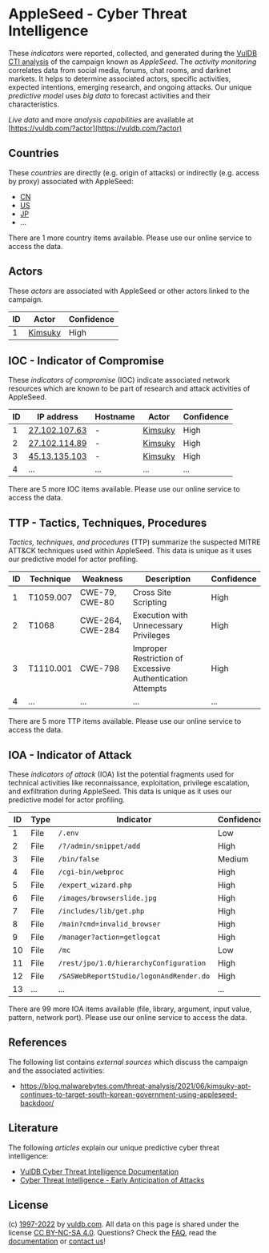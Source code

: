 # AppleSeed - Cyber Threat Intelligence

These _indicators_ were reported, collected, and generated during the [VulDB CTI analysis](https://vuldb.com/?kb.cti) of the campaign known as _AppleSeed_. The _activity monitoring_ correlates data from social media, forums, chat rooms, and darknet markets. It helps to determine associated actors, specific activities, expected intentions, emerging research, and ongoing attacks. Our unique _predictive model_ uses _big data_ to forecast activities and their characteristics.

_Live data_ and more _analysis capabilities_ are available at [https://vuldb.com/?actor](https://vuldb.com/?actor)

## Countries

These _countries_ are directly (e.g. origin of attacks) or indirectly (e.g. access by proxy) associated with AppleSeed:

* [CN](https://vuldb.com/?country.cn)
* [US](https://vuldb.com/?country.us)
* [JP](https://vuldb.com/?country.jp)
* ...

There are 1 more country items available. Please use our online service to access the data.

## Actors

These _actors_ are associated with AppleSeed or other actors linked to the campaign.

ID | Actor | Confidence
-- | ----- | ----------
1 | [Kimsuky](https://vuldb.com/?actor.kimsuky) | High

## IOC - Indicator of Compromise

These _indicators of compromise_ (IOC) indicate associated network resources which are known to be part of research and attack activities of AppleSeed.

ID | IP address | Hostname | Actor | Confidence
-- | ---------- | -------- | ----- | ----------
1 | [27.102.107.63](https://vuldb.com/?ip.27.102.107.63) | - | [Kimsuky](https://vuldb.com/?actor.kimsuky) | High
2 | [27.102.114.89](https://vuldb.com/?ip.27.102.114.89) | - | [Kimsuky](https://vuldb.com/?actor.kimsuky) | High
3 | [45.13.135.103](https://vuldb.com/?ip.45.13.135.103) | - | [Kimsuky](https://vuldb.com/?actor.kimsuky) | High
4 | ... | ... | ... | ...

There are 5 more IOC items available. Please use our online service to access the data.

## TTP - Tactics, Techniques, Procedures

_Tactics, techniques, and procedures_ (TTP) summarize the suspected MITRE ATT&CK techniques used within AppleSeed. This data is unique as it uses our predictive model for actor profiling.

ID | Technique | Weakness | Description | Confidence
-- | --------- | -------- | ----------- | ----------
1 | T1059.007 | CWE-79, CWE-80 | Cross Site Scripting | High
2 | T1068 | CWE-264, CWE-284 | Execution with Unnecessary Privileges | High
3 | T1110.001 | CWE-798 | Improper Restriction of Excessive Authentication Attempts | High
4 | ... | ... | ... | ...

There are 5 more TTP items available. Please use our online service to access the data.

## IOA - Indicator of Attack

These _indicators of attack_ (IOA) list the potential fragments used for technical activities like reconnaissance, exploitation, privilege escalation, and exfiltration during AppleSeed. This data is unique as it uses our predictive model for actor profiling.

ID | Type | Indicator | Confidence
-- | ---- | --------- | ----------
1 | File | `/.env` | Low
2 | File | `/?/admin/snippet/add` | High
3 | File | `/bin/false` | Medium
4 | File | `/cgi-bin/webproc` | High
5 | File | `/expert_wizard.php` | High
6 | File | `/images/browserslide.jpg` | High
7 | File | `/includes/lib/get.php` | High
8 | File | `/main?cmd=invalid_browser` | High
9 | File | `/manager?action=getlogcat` | High
10 | File | `/mc` | Low
11 | File | `/rest/jpo/1.0/hierarchyConfiguration` | High
12 | File | `/SASWebReportStudio/logonAndRender.do` | High
13 | ... | ... | ...

There are 99 more IOA items available (file, library, argument, input value, pattern, network port). Please use our online service to access the data.

## References

The following list contains _external sources_ which discuss the campaign and the associated activities:

* https://blog.malwarebytes.com/threat-analysis/2021/06/kimsuky-apt-continues-to-target-south-korean-government-using-appleseed-backdoor/

## Literature

The following _articles_ explain our unique predictive cyber threat intelligence:

* [VulDB Cyber Threat Intelligence Documentation](https://vuldb.com/?kb.cti)
* [Cyber Threat Intelligence - Early Anticipation of Attacks](https://www.scip.ch/en/?labs.20201022)

## License

(c) [1997-2022](https://vuldb.com/?kb.changelog) by [vuldb.com](https://vuldb.com/?kb.about). All data on this page is shared under the license [CC BY-NC-SA 4.0](https://creativecommons.org/licenses/by-nc-sa/4.0/). Questions? Check the [FAQ](https://vuldb.com/?kb.faq), read the [documentation](https://vuldb.com/?kb) or [contact us](https://vuldb.com/?contact)!
